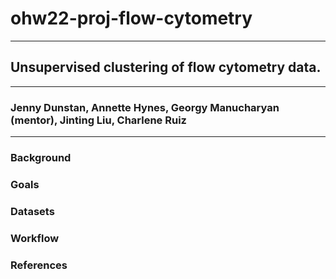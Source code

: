 # ohw22-proj-flow-cytometry
---
## Unsupervised clustering of flow cytometry data.
---
###  Jenny Dunstan, Annette Hynes, Georgy Manucharyan (mentor), Jinting Liu, Charlene Ruiz
---
### Background

### Goals

### Datasets

### Workflow

### References
